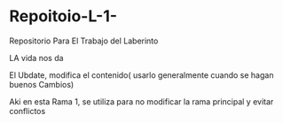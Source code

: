 # Repoitoio-L-1-
Repositorio Para El Trabajo del Laberinto 

LA vida nos da 

El Ubdate, modifica el contenido( usarlo generalmente cuando se hagan buenos Cambios)

Aki en esta Rama 1, se utiliza para no modificar la rama principal y evitar conflictos
